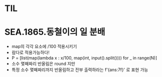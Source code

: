 # TIL

# SEA.1865.동철이의 일 분배

- map의 각각 요소에 /100 적용시키기
- 람다로 적용가능하다! 
- P = [list(map(lambda x : x/100, map(int, input().split()))) for _ in range(N)]
- 소수 몇째짜리 반올림은 round 지만
- 특정 소수 몇째짜리까지 반올림하고 전부 출력하라는 f'{ans:7f}' 로 표현 가능
